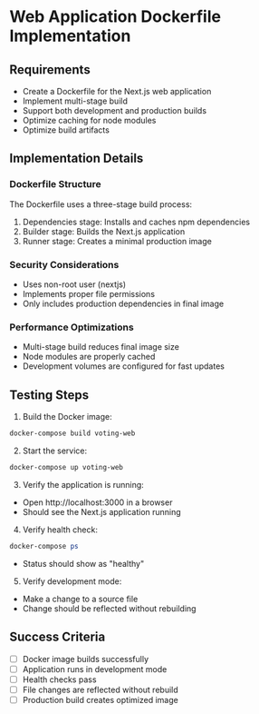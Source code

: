 # Web Application Dockerfile Implementation

## Requirements
- Create a Dockerfile for the Next.js web application
- Implement multi-stage build
- Support both development and production builds
- Optimize caching for node modules
- Optimize build artifacts

## Implementation Details

### Dockerfile Structure
The Dockerfile uses a three-stage build process:
1. Dependencies stage: Installs and caches npm dependencies
2. Builder stage: Builds the Next.js application
3. Runner stage: Creates a minimal production image

### Security Considerations
- Uses non-root user (nextjs)
- Implements proper file permissions
- Only includes production dependencies in final image

### Performance Optimizations
- Multi-stage build reduces final image size
- Node modules are properly cached
- Development volumes are configured for fast updates

## Testing Steps

1. Build the Docker image:
```powershell
docker-compose build voting-web
```

2. Start the service:
```powershell
docker-compose up voting-web
```

3. Verify the application is running:
- Open http://localhost:3000 in a browser
- Should see the Next.js application running

4. Verify health check:
```powershell
docker-compose ps
```
- Status should show as "healthy"

5. Verify development mode:
- Make a change to a source file
- Change should be reflected without rebuilding

## Success Criteria
- [ ] Docker image builds successfully
- [ ] Application runs in development mode
- [ ] Health checks pass
- [ ] File changes are reflected without rebuild
- [ ] Production build creates optimized image 